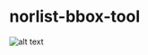 # norlist-bbox-tool

![alt text](https://github.com/GalymzhanAbdimanap/norlist-bbox-tool/blob/master/%D0%A1%D0%BD%D0%B8%D0%BC%D0%BE%D0%BA%20%D1%8D%D0%BA%D1%80%D0%B0%D0%BD%D0%B0%20%D0%BE%D1%82%202020-10-26%2010-55-19.png)
